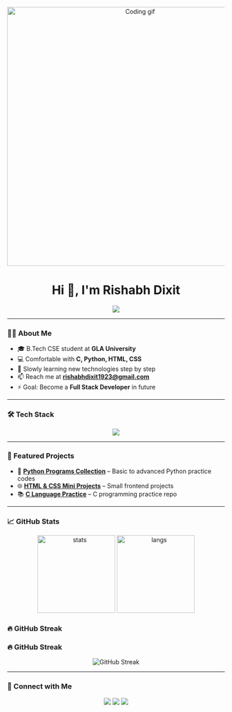 <!-- Banner / GIF -->
<p align="center">
  <img src="https://media.giphy.com/media/qgQUggAC3Pfv687qPC/giphy.gif" width="600" alt="Coding gif">
</p>

<!-- Name + Animated Intro -->
<h1 align="center">Hi 👋, I'm Rishabh Dixit</h1>
<p align="center">
  <img src="https://readme-typing-svg.herokuapp.com?size=24&color=00C0FF&center=true&vCenter=true&width=600&lines=C+%7C+Python+Programmer;Frontend+Learner+(HTML+%26+CSS);B.Tech+CSE+Student;Aspiring+Full+Stack+Developer" />
</p>

---

### 👨‍💻 About Me  
- 🎓 B.Tech CSE student at **GLA University**  
- 💻 Comfortable with **C, Python, HTML, CSS**  
- 🚀 Slowly learning new technologies step by step  
- 📫 Reach me at **rishabhdixit1923@gmail.com**  
- ⚡ Goal: Become a **Full Stack Developer** in future  

---

### 🛠️ Tech Stack
<p align="center">
  <img src="https://skillicons.dev/icons?i=c,python,html,css,git,github" />
</p>

---

### 🚀 Featured Projects
- 📝 [**Python Programs Collection**](https://github.com/Rishabh4453/python-programs) – Basic to advanced Python practice codes  
- 🌐 [**HTML & CSS Mini Projects**](https://github.com/Rishabh4453/html-css-projects) – Small frontend projects  
- 📚 [**C Language Practice**](https://github.com/Rishabh4453/c-codes) – C programming practice repo  

---

### 📈 GitHub Stats
<p align="center">
  <img src="https://github-readme-stats.vercel.app/api?username=Rishabh4453&show_icons=true&theme=tokyonight" alt="stats" height="180"/>
  <img src="https://github-readme-stats.vercel.app/api/top-langs/?username=Rishabh4453&layout=compact&theme=tokyonight" alt="langs" height="180"/>
</p>

### 🔥 GitHub Streak
### 🔥 GitHub Streak
<p align="center">
  <img src="https://streak-stats.demolab.com?user=Rishabh4453&theme=tokyonight&hide_border=true" alt="GitHub Streak" />
</p>


---

### 🔗 Connect with Me
<p align="center">
  <a href="[https://www.linkedin.com/in/YOUR-LINKEDIN](https://www.linkedin.com/in/rishabh-dixit-681145326/)"><img src="https://skillicons.dev/icons?i=linkedin" /></a>
  <a href="mailto:rishabhdixit1923@gmail.com"><img src="https://skillicons.dev/icons?i=gmail" /></a>
  <a href="https://github.com/Rishabh4453"><img src="https://skillicons.dev/icons?i=github" /></a>
</p>
